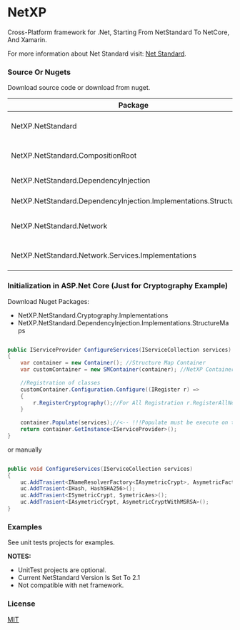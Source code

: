 # NetXP
Cross-Platform framework for .Net, Starting From NetStandard To NetCore, And Xamarin.

For more information about Net Standard visit: [Net Standard](https://docs.microsoft.com/en-us/dotnet/articles/standard/library).

### Source Or Nugets
Download source code or download from nuget.

| Package          | Comment
|------------------|----------------------------------------------------------------------------------------|
|NetXP.NetStandard | Main Reference (Contains all interfaces and some implementations)
|NetXP.NetStandard.CompositionRoot | Initialize implementations of Auditory, Cryptogrqaphy, Network.Services, Serialization).
|NetXP.NetStandard.DependencyInjection				|					Interface to work with dependency injection.
|NetXP.NetStandard.DependencyInjection.Implementations.StructureMap	| Implement depency injection interface to work with StructureMap. 
|NetXP.NetStandard.Network							|					Network utils (Email, LJP Protocol, SLP Protocol, TCP, SOAP [Services Client]
|NetXP.NetStandard.Network.Services.Implementations|					Implementations of NetXP.NetStandard.Network.Services [SOAP].


### Initialization in ASP.Net Core (Just for Cryptography Example) 
Download Nuget Packages:
- NetXP.NetStandard.Cryptography.Implementations 
- NetXP.NetStandard.DependencyInjection.Implementations.StructureMaps

```csharp

public IServiceProvider ConfigureServices(IServiceCollection services)
{
	var container = new Container(); //Structure Map Container
	var customContainer = new SMContainer(container); //NetXP Container
	
	//Registration of classes
	customContainer.Configuration.Configure((IRegister r) =>
	{
		r.RegisterCryptography();//For All Registration r.RegisterAllNetXP(customContainer); //Nuget NetXP.NetStandarad.CompositionRoot
	}
	
	container.Populate(services);//<-- !!!Populate must be execute on the final of this block
	return container.GetInstance<IServiceProvider>();
}

```

or manually

```csharp

public void ConfigureServices(IServiceCollection services)
{
	uc.AddTrasient<INameResolverFactory<IAsymetricCrypt>, AsymetricFactory>();
    uc.AddTrasient<IHash, HashSHA256>();
	uc.AddTrasient<ISymetricCrypt, SymetricAes>();
    uc.AddTrasient<IAsymetricCrypt, AsymetricCryptWithMSRSA>();
}

```

### Examples
See unit tests projects for examples.

**NOTES:** 
- UnitTest projects are optional.
- Current NetStandard Version Is Set To 2.1
- Not compatible with net framework.

### License
[MIT](https://choosealicense.com/licenses/mit/)
